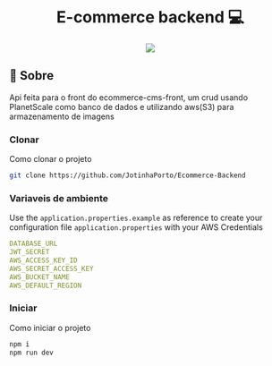 


<h1 align="center" style="font-weight: bold;">E-commerce backend 💻</h1>


 <p align="center">
  <a href="https://skillicons.dev">
    <img src="https://skillicons.dev/icons?i=js,ts,nodejs,express" />
  </a>
</p>

<h2 >📌 Sobre</h2>
Api feita para o front do ecommerce-cms-front, um crud usando PlanetScale como banco de dados e utilizando aws(S3) para armazenamento de imagens

<h3>Clonar</h3>

Como clonar o projeto

```bash
git clone https://github.com/JotinhaPorto/Ecommerce-Backend
```

<h3> Variaveis de ambiente</h2>

Use the `application.properties.example` as reference to create your configuration file `application.properties` with your AWS Credentials

```yaml
DATABASE_URL
JWT_SECRET
AWS_ACCESS_KEY_ID
AWS_SECRET_ACCESS_KEY
AWS_BUCKET_NAME
AWS_DEFAULT_REGION
```

<h3>Iniciar</h3>

Como iniciar o projeto

```bash
npm i 
npm run dev
```
